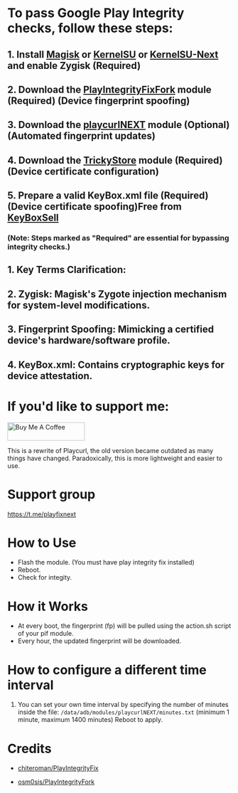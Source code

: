 # To pass Google Play Integrity checks, follow these steps:
## 1. Install [Magisk](https://github.com/topjohnwu/MagiskManager) or [KernelSU](https://github.com/tiann/KernelSU) or [KernelSU-Next](https://github.com/KernelSU-Next/KernelSU-Next) and enable Zygisk (‌Required‌)
## 2. Download the [‌PlayIntegrityFixFork‌](https://github.com/oujunke/PlayIntegrityFixFork) module (‌Required‌) (Device fingerprint spoofing)
## 3. Download the [‌playcurlNEXT‌](https://github.com/oujunke/playcurlNEXT) module (Optional) (Automated fingerprint updates)
## 4. Download the [‌TrickyStore‌](https://github.com/oujunke/TrickyStore) module (‌Required‌) (Device certificate configuration)
## 5. Prepare a valid ‌KeyBox.xml‌ file (‌Required‌) (Device certificate spoofing)Free from [KeyBoxSell](https://t.me/KeyBoxSell)
### (Note: Steps marked as "Required" are essential for bypassing integrity checks.)

## 1. ‌Key Terms Clarification:‌

## 2. ‌Zygisk‌: Magisk's Zygote injection mechanism for system-level modifications.
## 3. ‌Fingerprint Spoofing‌: Mimicking a certified device's hardware/software profile.
## 4. ‌KeyBox.xml‌: Contains cryptographic keys for device attestation.
# If you'd like to support me:

<a href="https://www.buymeacoffee.com/daboynb" target="_blank"><img src="https://cdn.buymeacoffee.com/buttons/default-orange.png" alt="Buy Me A Coffee" height="41" width="174"></a>

This is a rewrite of Playcurl, the old version became outdated as many things have changed. Paradoxically, this is more lightweight and easier to use.

# Support group
https://t.me/playfixnext

# How to Use
- Flash the module. (You must have play integrity fix installed)
- Reboot.
- Check for integity.

# How it Works
- At every boot, the fingerprint (fp) will be pulled using the action.sh script of your pif module.
- Every hour, the updated fingerprint will be downloaded.

# How to configure a different time interval
1) You can set your own time interval by specifying the number of minutes inside the file: 
        `/data/adb/modules/playcurlNEXT/minutes.txt` 
(minimum 1 minute, maximum 1400 minutes)
Reboot to apply.   

# Credits
- [chiteroman/PlayIntegrityFix](https://github.com/chiteroman/PlayIntegrityFix)

- [osm0sis/PlayIntegrityFork](https://github.com/osm0sis/PlayIntegrityFork)

